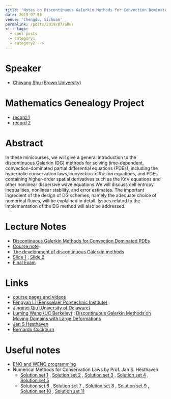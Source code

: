 ```yaml
---
title: 'Notes on Discontinuous Galerkin Methods for Convection Dominated PDEs'
date: 2019-07-30
venue: 'Chengdu, Sichuan'
permalink: /posts/2019/07/Shu/
<!-- tags:
  - cool posts
  - category1
  - category2 -->
---
```



# Speaker
* [Chiwang Shu (Brown University)](http://www.dam.brown.edu/people/shu/)

# Mathematics Genealogy Project
* [record 1](https://www.genealogy.math.ndsu.nodak.edu/id.php?id=41532&fChrono=1)
* [record 2](http://www.dam.brown.edu/people/shu/student.html)
   
# Abstract
In these minicourses, we will give a general introduction to the discontinuous Galerkin (DG) methods for solving time-dependent, 
convection-dominated partial differential equations (PDEs), including the hyperbolic conservation laws, convection-diffusion equations, 
and PDEs containing higher-order spatial derivatives such as the KdV equations and other nonlinear dispersive wave equations.We will discuss cell entropy inequalities, 
nonlinear stability, and error estimates. The important ingredient of the design of DG schemes, namely the adequate choice of numerical fluxes, 
will be explained in detail. Issues related to the implementation of the DG method will also be addressed. 

# Lecture Notes 
* [Discontinuous Galerkin Methods for Convection Dominated PDEs](http://1223steven.github.io/files/summer-school/DG_shu.pdf)
* [Course note](http://1223steven.github.io/files/summer-school/DG_full_note.pdf)
* [The development of discontinuous Galerkin methods](http://1223steven.github.io/files/summer-school/1662.pdf)
* [Slide 1](http://1223steven.github.io/files/summer-school/0538shu.pdf) , [Slide 2](http://1223steven.github.io/files/summer-school/GSS_Presentation_11_4_2016.pdf) 
* [Final Exam](http://1223steven.github.io/files/summer-school/test_DG.pdf)

# Links
* [course pages and videos](https://tianyuan.scu.edu.cn/portal/article/index/id/368/pid/15/cid/5.html)
* [Fengyan Li (Rensselaer Polytechnic Institute)](http://homepages.rpi.edu/~lif/)
* [Jingmei Qiu (University of Delaware)](http://www.math.udel.edu/~jingqiu/)
* [Luming Wang (UC Berkeley)](https://scholar.google.com/citations?user=cbnZAFgAAAAJ&hl=en) : [Discontinuous Galerkin Methods on Moving Domains with Large Deformations](http://1223steven.github.io/files/summer-school/wang_luming_dissertation.pdf)
* [Jan S Hesthaven](http://www.cfm.brown.edu/people/jansh/)
* [Bernardo Cockburn](http://www-users.math.umn.edu/~bcockbur/)

# Useful notes
* [ENO and WENO programming](http://1223steven.github.io/files/summer-school/ENO_WENO.pdf)
* Numerical Methods for Conservation Laws by Prof. Jan S. Hesthaven
  * [Solution set 1](http://1223steven.github.io/files/summer-school/MATH459_Sol1.pdf) , [Solution set 2](http://1223steven.github.io/files/summer-school/MATH459_Sol2.pdf) ,
  [Solution set 3](http://1223steven.github.io/files/summer-school/MATH459_Sol3.pdf) , [Solution set 4](http://1223steven.github.io/files/summer-school/MATH459_Sol4.pdf) ,
  [Solution set 5](http://1223steven.github.io/files/summer-school/MATH459_Sol5.pdf)
  * [Solution set 6](http://1223steven.github.io/files/summer-school/MATH459_Sol6.pdf) , [Solution set 7](http://1223steven.github.io/files/summer-school/MATH459_Sol7.pdf) ,
  [Solution set 8](http://1223steven.github.io/files/summer-school/MATH459_Sol8.pdf) , [Solution set 9](http://1223steven.github.io/files/summer-school/MATH459_Sol9.pdf) ,
  [Solution set 10](http://1223steven.github.io/files/summer-school/MATH459_Sol10.pdf) , [Solution set 11](http://1223steven.github.io/files/summer-school/MATH459_Sol11.pdf)

